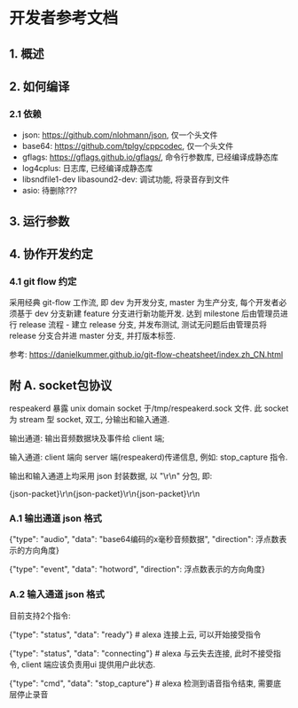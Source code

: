 # 开发者参考文档

## 1. 概述

## 2. 如何编译

### 2.1 依赖

- json: https://github.com/nlohmann/json, 仅一个头文件
- base64: https://github.com/tplgy/cppcodec, 仅一个头文件
- gflags: https://gflags.github.io/gflags/, 命令行参数库, 已经编译成静态库
- log4cplus: 日志库, 已经编译成静态库
- libsndfile1-dev libasound2-dev: 调试功能, 将录音存到文件
- asio: 待删除???

## 3. 运行参数

## 4. 协作开发约定

### 4.1 git flow 约定

采用经典 git-flow 工作流, 即 dev 为开发分支, master 为生产分支, 每个开发者必须基于 dev 分支新建 feature 分支进行新功能开发. 达到 milestone 后由管理员进行 release 流程 - 建立 release 分支, 并发布测试, 测试无问题后由管理员将  release 分支合并进 master 分支, 并打版本标签.

参考: https://danielkummer.github.io/git-flow-cheatsheet/index.zh_CN.html

## 附 A. socket包协议

respeakerd 暴露 unix domain socket 于/tmp/respeakerd.sock 文件. 此 socket 为 stream 型 socket, 双工, 分输出和输入通道.

输出通道: 输出音频数据块及事件给 client 端;

输入通道: client 端向 server 端(respeakerd)传递信息, 例如: stop_capture 指令.

输出和输入通道上均采用 json 封装数据, 以 "\r\n" 分包, 即:

{json-packet}\r\n{json-packet}\r\n{json-packet}\r\n

### A.1 输出通道 json 格式

{"type": "audio", "data": "base64编码的x毫秒音频数据", "direction": 浮点数表示的方向角度}

{"type": "event", "data": "hotword", "direction": 浮点数表示的方向角度}

### A.2 输入通道 json 格式

目前支持2个指令:

{"type": "status", "data": "ready"}    # alexa 连接上云, 可以开始接受指令

{"type": "status", "data": "connecting"}    # alexa 与云失去连接, 此时不接受指令, client 端应该负责用ui 提供用户此状态.

{"type": "cmd", "data": "stop_capture"}    # alexa 检测到语音指令结束, 需要底层停止录音


